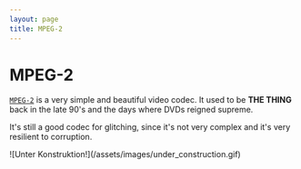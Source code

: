 ```yaml
---
layout: page
title: MPEG-2
---
```


# MPEG-2

[`MPEG-2`](https://en.wikipedia.org/wiki/MPEG-2) is a very simple and
beautiful video codec. It used to be **THE THING** back in the late
90's and the days where DVDs reigned supreme.

It's still a good codec for glitching, since it's not very complex and
it's very resilient to corruption.

<p markdown="1" class="centered">
![Unter Konstruktion!](/assets/images/under_construction.gif)
</p>

